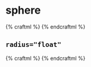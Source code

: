 # sphere

{% craftml %}
<sphere></sphere>
{% endcraftml %}


## `radius="float"`

{% craftml %}
<row spacing="10">
  <sphere radius="5"></sphere>
  <sphere radius="10"></sphere>
  <sphere radius="15"></sphere>
</row>
{% endcraftml %}
